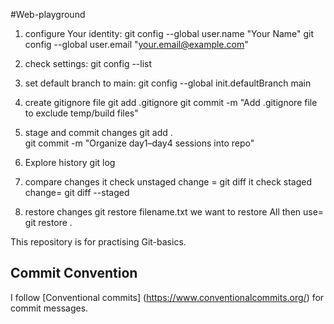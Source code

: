 #Web-playground

1. configure Your identity:
git config --global user.name "Your Name"
git config --global user.email "your.email@example.com"

2. check settings:
git config --list

3. set default branch to main:
git config --global init.defaultBranch main

4. create gitignore file
git add .gitignore
git commit -m "Add .gitignore file to exclude temp/build files"

5. stage and commit changes
git add .                     
git commit -m "Organize day1–day4 sessions into repo"

6. Explore history
git log

7. compare changes
it check unstaged change = git diff
it check staged change= git diff  --staged

8. restore changes
   git restore filename.txt
   we want to restore All then use=  git restore .

This repository is for practising Git-basics.
 
 ## Commit Convention


I follow [Conventional commits] (https://www.conventionalcommits.org/) for commit messages.
